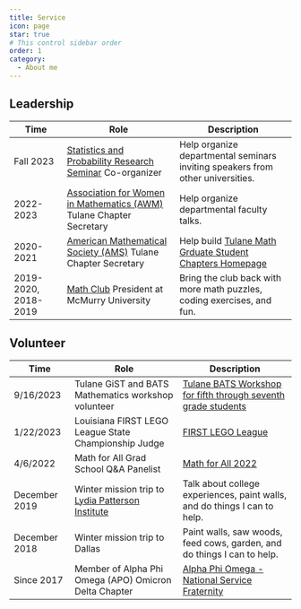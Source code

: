 ```yaml
---
title: Service
icon: page
star: true
# This control sidebar order
order: 1
category:
  - About me
---
```


<!-- more -->

## Leadership
Time | Role | Description
---|---|---
Fall 2023 | [Statistics and Probability Research Seminar](https://sse.tulane.edu/research-seminars-probability-and-statistics) Co-organizer | Help organize departmental seminars inviting speakers from other universities.
2022-2023 | [Association for Women in Mathematics (AWM)](https://awm-math.org/) Tulane Chapter Secretary | Help organize departmental faculty talks.
2020-2021 | [American Mathematical Society (AMS)](http://www.ams.org/home/page) Tulane Chapter Secretary  | Help build [Tulane Math Grduate Student Chapters Homepage](https://sites.google.com/view/tulanemath/home)
2019-2020, 2018-2019| [Math Club](https://mcm.edu/club/math-club/) President at McMurry University | Bring the club back with more math puzzles, coding exercises, and fun.


## Volunteer
Time | Role | Description
---|---|---
9/16/2023 | Tulane GiST and BATS Mathematics workshop volunteer| [Tulane BATS Workshop for fifth through seventh grade students](https://sse.tulane.edu/k12-stem/middle-school/bats/workshops)
1/22/2023 | Louisiana FIRST LEGO League State Championship Judge | [FIRST LEGO League](https://www.firstlegoleague.org/)
4/6/2022 | Math for All Grad School Q&A Panelist | [Math for All 2022](https://sites.google.com/view/mathforallnola/past-editions/math-for-all-2022)
December 2019 | Winter mission trip to [Lydia Patterson Institute](https://lpi-elpaso.org/) | Talk about college experiences, paint walls, and do things I can to help.
December 2018 | Winter mission trip to Dallas | Paint walls, saw woods, feed cows, garden, and do things I can to help.
Since 2017 | Member of Alpha Phi Omega (APO) Omicron Delta Chapter | [Alpha Phi Omega - National Service Fraternity ](https://apo.org/) 

